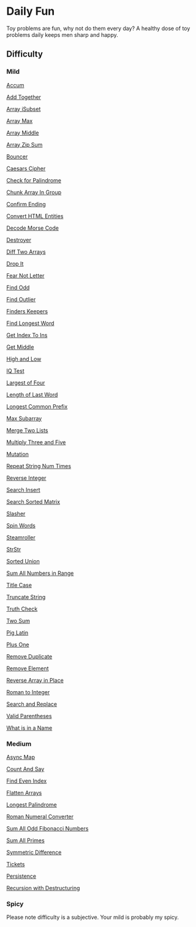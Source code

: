 <h1>Daily Fun</h1>
Toy problems are fun, why not do them every day?
A healthy dose of toy problems daily keeps men sharp and happy.

<h2>Difficulty</h2>

<h3>Mild</h3>
<p><a href="/Accum.js" target="_blank">Accum</a></p>
<p><a href="/Add_Together.js" target="_blank">Add Together</a></p>
<p><a href="/Array_isSubset.js" target="_blank">Array iSubset</a></p>
<p><a href="/Array_Max.js" target="_blank">Array Max</a></p>
<p><a href="/Array_Middle.js" target="_blank">Array Middle</a></p>
<p><a href="/Array_Zip_Sum.js" target="_blank">Array Zip Sum</a></p>
<p><a href="/Bouncer.js" target="_blank">Bouncer</a></p>
<p><a href="/Caesars_Cipher.js" target="_blank">Caesars Cipher</a></p>
<p><a href="/Check_for_Palindromes.js" target="_blank">Check for Palindrome</a><p>
<p><a href="/Chunk_Array_In_Group.js" target="_blank">Chunk Array In Group</a><p>
<p><a href="/Confirm_Ending.js" target="_blank">Confirm Ending</a></p>
<p><a href="/Convert_HTML_Entities.js" target="_blank">Convert HTML Entities</a></p>
<p><a href="/Decode_Morse_Code.js" target="_blank">Decode Morse Code</a></p>
<p><a href="/Destroyer.js" target="_blank">Destroyer</a></p>
<p><a href="/Diff_Two_Arrays.js" target="_blank">Diff Two Arrays</a></p>
<p><a href="/Drop_It.js" target="_blank">Drop It</a></p>
<p><a href="/Fear_Not_Letter.js" target="_blank">Fear Not Letter</a></p>
<p><a href="/Find_Odd.js" target="_blank">Find Odd</a></p>
<p><a href="/Find_Outlier.js" target="_blank">Find Outlier</a></p>
<p><a href="/Finders_Keepers.js" target="_blank">Finders Keepers</a></p>
<p><a href="/Find_Longest_Word.js" target="_blank">Find Longest Word</a></p>
<p><a href="/Get_Index_To_Ins.js" target="_blank">Get Index To Ins </a></p>
<p><a href="/Get_Middle.js" target="_blank">Get Middle</a></p>
<p><a href="/High_and_Low.js" target="_blank">High and Low</a></p>
<p><a href="/IQ_Test.js" target="_blank">IQ Test</a></p>
<p><a href="/Largest_of_Four.js" target="_blank">Largest of Four</a></p>
<p><a href="/Length_of_Last_Word.js" target="_blank">Length of Last Word</a></p>
<p><a href="/Longest_Common_Prefix.js" target="_blank">Longest Common Prefix</a></p>
<p><a href="/Max_Subarray.js" target="_blank">Max Subarray</a></p>
<p><a href="/Merge_Two_Lists.js" target="_blank">Merge Two Lists</a></p>
<p><a href="/Multiply_Three_and_Five.js" target="_blank">Multiply Three and Five</a></p>
<p><a href="/Mutation.js" target="_blank">Mutation</a></p>
<p><a href="/Repeat_String_Num_Times.js" target="_blank">Repeat String Num Times</a></p>
<p><a href="/Reverse_Integer.js" target="_blank">Reverse Integer</a></p>
<p><a href="/Search_Insert.js" target="_blank">Search Insert</a></p>
<p><a href="/Search_Sorted_Matrix.js" target="_blank">Search Sorted Matrix</a></p>
<p><a href="/Slasher.js" target="_blank">Slasher</a></p>
<p><a href="/Spin_Words.js" target="_blank">Spin Words</a></p>
<p><a href="/Steamroller.js" target="_blank">Steamroller</a></p>
<p><a href="/StrStr.js" target="_blank">StrStr</a></p>
<p><a href="/Sorted_Union.js" target="_blank">Sorted Union</a></p>
<p><a href="/Sum_All_Numbers_in_Range.js" target="_blank">Sum All Numbers in Range</a></p>
<p><a href="/Title_Case.js" target="_blank">Title Case</a></p>
<p><a href="/Truncate_String.js" target="_blank">Truncate String</a></p>
<p><a href="/Truth_Check.js" target="_blank">Truth Check</a></p>
<p><a href="/Two_Sum.js" target="_blank">Two Sum</a></p>
<p><a href="/Pig_Latin.js" target="_blank">Pig Latin</a></p>
<p><a href="/Plus_One.js" target="_blank">Plus One</a></p>
<p><a href="/Remove_Duplicate.js" target="_blank">Remove Duplicate</a></p>
<p><a href="/Remove_Element.js" target="_blank">Remove Element</a></p>
<p><a href="/Reverse_Array_in_Place.js" target="_blank">Reverse Array in Place</a></p>
<p><a href="/Roman_to_Integer.js" target="_blank">Roman to Integer</a></p>
<p><a href="/Search_and_Replace.js" target="_blank">Search and Replace</a></p>
<p><a href="/Valid_Parentheses.js" target="_blank">Valid Parentheses</a></p>
<p><a href="/What_is_in_a_Name.js" target="_blank">What is in a Name</a></p>

<h3>Medium</h3>
<p><a href="/Async_Map.js" target="_blank">Async Map</a></p>
<p><a href="/Count_And_Say.js" target="_blank">Count And Say</a></p>
<p><a href="/Find_Even_Index.js" target="_blank">Find Even Index</a></p>
<p><a href="/Flatten_Arrays.js" target="_blank">Flatten Arrays</a></p>
<p><a href="/Longest_Palindrome.js" target="_blank">Longest Palindrome</a></p>
<p><a href="/Roman_Numeral_Converter.js" target="_blank">Roman Numeral Converter</a></p>
<p><a href="/Sum_All_Odd_Fibonacci_Numbers.js" target="_blank">Sum All Odd Fibonacci Numbers</a></p>
<p><a href="/Sum_All_Primes.js" target="_blank">Sum All Primes</a></p>
<p><a href="/Symmetric_Difference.js" target="_blank">Symmetric Difference</a></p>
<p><a href="/Tickets.js" target="_blank">Tickets</a></p>
<p><a href="/Persistence.js" target="_blank">Persistence</a></p>
<p><a href="/Recursion_with_Destructuring.js" target="_blank">Recursion with Destructuring</a></p>

<h3>Spicy</h3>

Please note difficulty is a subjective. Your mild is probably my spicy.
